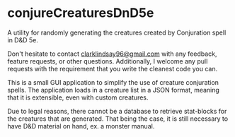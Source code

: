 # conjureCreaturesDnD5e
A utility for randomly generating the creatures created by Conjuration spell in D&D 5e.

Don't hesitate to contact clarklindsay96@gmail.com with any feedback, feature requests, or other questions. Additionally,
I welcome any pull requests with the requirement that you write the cleanest code you can. 

This is a small GUI application to simplify the use of creature conjuration spells. 
The application loads in a creature list in a JSON format, meaning that it is extensible, even with custom creatures.

Due to legal reasons, there cannot be a database to retrieve stat-blocks for the creatures that are generated. That being the case,
it is still necessary to have D&D material on hand, ex. a monster manual. 
